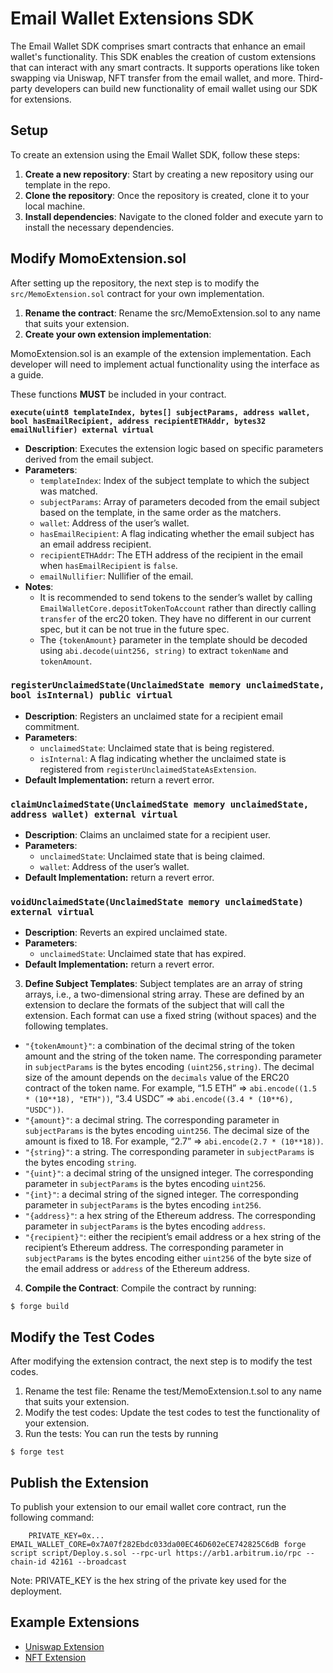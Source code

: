 # Email Wallet Extensions SDK

The Email Wallet SDK comprises smart contracts that enhance an email wallet's functionality. This SDK enables the creation of custom extensions that can interact with any smart contracts. It supports operations like token swapping via Uniswap, NFT transfer from the email wallet, and more. Third-party developers can build new functionality of email wallet using our SDK for extensions.

## Setup

To create an extension using the Email Wallet SDK, follow these steps:

1. **Create a new repository**: Start by creating a new repository using our template in the repo.
2. **Clone the repository**: Once the repository is created, clone it to your local machine.
3. **Install dependencies**: Navigate to the cloned folder and execute yarn to install the necessary dependencies.

## Modify MomoExtension.sol

After setting up the repository, the next step is to modify the `src/MemoExtension.sol` contract for your own implementation.

1. **Rename the contract**: Rename the src/MemoExtension.sol to any name that suits your extension.
2. **Create your own extension implementation**:

MomoExtension.sol is an example of the extension implementation. Each developer will need to implement actual functionality using the interface as a guide.

These functions **MUST** be included in your contract.

**`execute(uint8 templateIndex, bytes[] subjectParams, address wallet, bool hasEmailRecipient, address recipientETHAddr, bytes32 emailNullifier) external virtual`**

* **Description**: Executes the extension logic based on specific parameters derived from the email subject.
* **Parameters**:
  * `templateIndex`: Index of the subject template to which the subject was matched.
  * `subjectParams`: Array of parameters decoded from the email subject based on the template, in the same order as the matchers.
  * `wallet`: Address of the user’s wallet.
  * `hasEmailRecipient`: A flag indicating whether the email subject has an email address recipient.
  * `recipientETHAddr`: The ETH address of the recipient in the email when `hasEmailRecipient` is `false`.
  * `emailNullifier`: Nullifier of the email.
* **Notes**:
  * It is recommended to send tokens to the sender’s wallet by calling `EmailWalletCore.depositTokenToAccount` rather than directly calling `transfer` of the erc20 token. They have no different in our current spec, but it can be not true in the future spec.
  * The `{tokenAmount}` parameter in the template should be decoded using `abi.decode(uint256, string)` to extract `tokenName` and `tokenAmount`.

### `registerUnclaimedState(UnclaimedState memory unclaimedState, bool isInternal) public virtual`

* **Description**: Registers an unclaimed state for a recipient email commitment.
* **Parameters**:
  * `unclaimedState`: Unclaimed state that is being registered.
  * `isInternal`: A flag indicating whether the unclaimed state is registered from `registerUnclaimedStateAsExtension`.
* **Default Implementation:** return a revert error.

### `claimUnclaimedState(UnclaimedState memory unclaimedState, address wallet) external virtual`

* **Description**: Claims an unclaimed state for a recipient user.
* **Parameters**:
  * `unclaimedState`: Unclaimed state that is being claimed.
  * `wallet`: Address of the user’s wallet.
* **Default Implementation:** return a revert error.

### `voidUnclaimedState(UnclaimedState memory unclaimedState) external virtual`

* **Description**: Reverts an expired unclaimed state.
* **Parameters**:
  * `unclaimedState`: Unclaimed state that has expired.
* **Default Implementation:** return a revert error.

3. **Define Subject Templates**: Subject templates are an array of string arrays, i.e., a two-dimensional string array. These are defined by an extension to declare the formats of the subject that will call the extension. Each format can use a fixed string (without spaces) and the following templates.

* `"{tokenAmount}"`: a combination of the decimal string of the token amount and the string of the token name. The corresponding parameter in `subjectParams` is the bytes encoding `(uint256,string)`. The decimal size of the amount depends on the `decimals` value of the ERC20 contract of the token name. For example, “1.5 ETH” ⇒ `abi.encode((1.5 * (10**18), "ETH"))`, “3.4 USDC” ⇒ `abi.encode((3.4 * (10**6), "USDC"))`.
* `"{amount}"`: a decimal string. The corresponding parameter in `subjectParams` is the bytes encoding `uint256`. The decimal size of the amount is fixed to 18. For example, “2.7” ⇒ `abi.encode(2.7 * (10**18))`.
* `"{string}"`: a string. The corresponding parameter in `subjectParams` is the bytes encoding `string`.
* `"{uint}"`: a decimal string of the unsigned integer. The corresponding parameter in `subjectParams` is the bytes encoding `uint256`.
* `"{int}"`: a decimal string of the signed integer. The corresponding parameter in `subjectParams` is the bytes encoding `int256`.
* `"{address}"`: a hex string of the Ethereum address. The corresponding parameter in `subjectParams` is the bytes encoding `address`.
* `"{recipient}"`: either the recipient’s email address or a hex string of the recipient’s Ethereum address. The corresponding parameter in `subjectParams` is the bytes encoding either `uint256` of the byte size of the email address or `address` of the Ethereum address.

4. **Compile the Contract**: Compile the contract by running:

```
$ forge build
```

## Modify the Test Codes

After modifying the extension contract, the next step is to modify the test codes.

1. Rename the test file: Rename the test/MemoExtension.t.sol to any name that suits your extension.
2. Modify the test codes: Update the test codes to test the functionality of your extension.
3. Run the tests: You can run the tests by running

```
$ forge test
```

## Publish the Extension

To publish your extension to our email wallet core contract, run the following command:

```
    PRIVATE_KEY=0x... EMAIL_WALLET_CORE=0x7A07f282Ebdc033da00EC46D602eCE742825C6dB forge script script/Deploy.s.sol --rpc-url https://arb1.arbitrum.io/rpc --chain-id 42161 --broadcast
```

Note: PRIVATE\_KEY is the hex string of the private key used for the deployment.



## Example Extensions

* [Uniswap Extension](https://github.com/zkemail/email-wallet/blob/main/packages/contracts/src/extensions/UniswapExtension.sol)
* [NFT Extension](https://github.com/zkemail/email-wallet/blob/main/packages/contracts/src/extensions/NFTExtension.sol)

